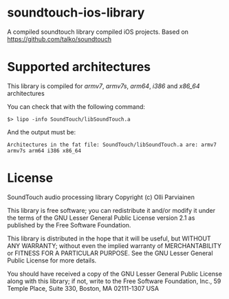 # soundtouch-ios-library
A compiled soundtouch library compiled iOS projects. Based on https://github.com/talko/soundtouch 

# Supported architectures
This library is compiled for *armv7*, *armv7s*, *arm64*, *i386* and *x86_64* architectures

You can check that with the following command:

`$> lipo -info SoundTouch/libSoundTouch.a `

And the output must be:

`Architectures in the fat file: SoundTouch/libSoundTouch.a are: armv7 armv7s arm64 i386 x86_64 `

# License

SoundTouch audio processing library Copyright (c) Olli Parviainen

This library is free software; you can redistribute it and/or modify it under the terms of the GNU Lesser General Public License version 2.1 as published by the Free Software Foundation.

This library is distributed in the hope that it will be useful, but WITHOUT ANY WARRANTY; without even the implied warranty of MERCHANTABILITY or FITNESS FOR A PARTICULAR PURPOSE. See the GNU Lesser General Public License for more details.

You should have received a copy of the GNU Lesser General Public License along with this library; if not, write to the Free Software Foundation, Inc., 59 Temple Place, Suite 330, Boston, MA 02111-1307 USA
